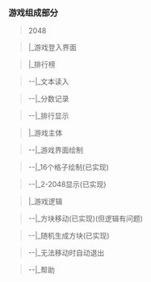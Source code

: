 ### 游戏组成部分
>2048

>|_游戏登入界面

>|_排行榜

>--|_文本读入

>--|_分数记录

>--|_排行显示

>|_游戏主体

>--|_游戏界面绘制 

>--|_16个格子绘制(已实现)

>--|_2-2048显示(已实现)

>|_游戏逻辑

>--|_方块移动(已实现)(但逻辑有问题)

>--|_随机生成方块(已实现)

>--|_无法移动时自动退出

>--|_帮助